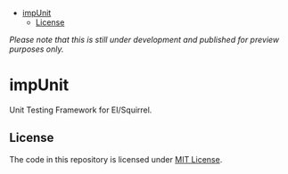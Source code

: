 <!-- START doctoc generated TOC please keep comment here to allow auto update -->
<!-- DON'T EDIT THIS SECTION, INSTEAD RE-RUN doctoc TO UPDATE -->


- [impUnit](#impunit)
  - [License](#license)

<!-- END doctoc generated TOC please keep comment here to allow auto update -->

_Please note that this is still under development and published for preview purposes only._

# impUnit

Unit Testing Framework for EI/Squirrel.

## License

The code in this repository is licensed under [MIT License](https://github.com/electricimp/serializer/tree/master/LICENSE).
